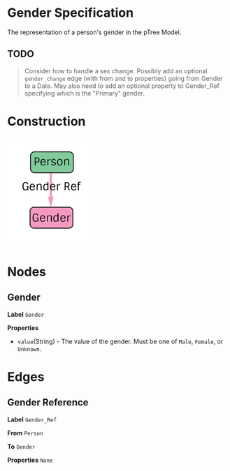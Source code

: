 # Gender Specification
The representation of a person's gender in the pTree Model.

## TODO
> Consider how to handle a sex change.
> Possibly add an optional `gender_change` edge (with from and to properties) going from Gender to a Date.
> May also need to add an optional property to Gender_Ref specifying which is the "Primary" gender.

# Construction

![](../img/what/gender.png)

# Nodes

## Gender

**Label** `Gender`

**Properties**

* `value`(String) - The value of the gender. Must be one of `Male`, `Female`, or `Unknown`.

# Edges

## Gender Reference

**Label** `Gender_Ref`

**From** `Person`

**To** `Gender`

**Properties**
`None`